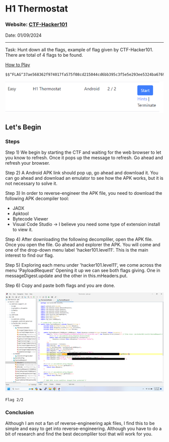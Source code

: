 # H1 Thermostat

### Website: [CTF-Hacker101](https://ctf.hacker101.com/ctf)
Date: 01/09/2024

-----------------------------------------------------------------
Task: Hunt down all the flags, example of flag given by CTF-Hacker101. There are total of 4 flags to be found.

[How to Play](https://ctf.hacker101.com/howtoplay)

```css
$$^FLAG^37ae568362f974017fa575f08cd215044cd6bb395c3f5e5e293ee5324ba6769c$FLAG$
```
![](/CTF-Hacker101/Easy/Images/H1-Thermostat-Image1.png)

## Let's Begin

### Steps
Step 1) We begin by starting the CTF and waiting for the web browser to let you know to refresh. Once it pops up the message to refresh. 
Go ahead and refresh your browser. 

Step 2) A Android APK link should pop up, go ahead and download it. You can go ahead and download an emulator to see how the APK works, 
but it is not necessary to solve it. 

Step 3) In order to reverse-engineer the APK file, you need to download the following APK decompiler tool: 
  - JADX
  - Apktool
  - Bytecode Viewer
  - Visual Code Studio -> I believe you need some type of extension install to view it.

Step 4) After downloading the following decompliler, open the APK file. Once you open the file. Go ahead and explorer the APK. You will come and one of the drop-down menu label 'hacker101.level11'. This is the main interest to find our flag.

Step 5) Exploring each menu under 'hacker101.level11', we come across the menu 'PayloadRequest'
Opening it up we can see both flags giving. One in messageDigest.update and the other in this.mHeaders.put.

Step 6) Copy and paste both flags and you are done.

![](/CTF-Hacker101/Easy/Images/H1-Thermostat-Image2.0.png)

<Code>Flag 2/2</Code>

### Conclusion
Although I am not a fan of reverse-engineering apk files, I find this to be simple and easy to get into reverse-engineering. Although you have to do a bit of research and find the best decompliler tool that will work for you.

